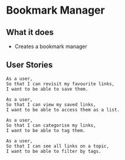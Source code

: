 # Bookmark Manager

## What it does
* Creates a bookmark manager

## User Stories
```
As a user,
So that I can revisit my favourite links,
I want to be able to save them.

As a user,
So that I can view my saved links,
I want to be able to access them as a list.

As a user,
So that I can categorise my links,
I want to be able to tag them.

As a user,
So that I can see all links on a topic,
I want to be able to filter by tags.
```
